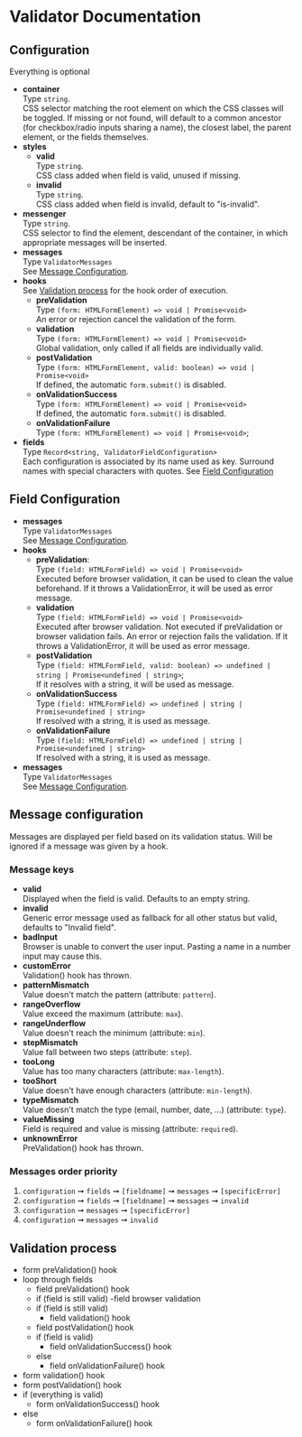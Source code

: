 # Validator Documentation

## Configuration

Everything is optional

- **container**<br />
	Type `string`.<br />
	CSS selector matching the root element on which the CSS classes will be toggled.
	If missing or not found, will default to a common ancestor (for checkbox/radio inputs sharing a name),
	the closest label, the parent element, or the fields themselves.
- **styles**
	- **valid**<br />
		Type `string`.<br />
		CSS class added when field is valid, unused if missing.
	- **invalid**<br />
		Type `string`.<br />
		CSS class added when field is invalid, default to "is-invalid".
- **messenger**<br />
	Type `string`.<br />
	CSS selector to find the element, descendant of the container, in which appropriate messages will be inserted.
- **messages**<br />
	Type `ValidatorMessages`<br />
	See [Message Configuration](#message-configuration).
- **hooks**<br />
	See [Validation process](#validation-process) for the hook order of execution.
	- **preValidation**<br />
		Type `(form: HTMLFormElement) => void | Promise<void>`<br />
		An error or rejection cancel the validation of the form.
	- **validation**<br />
		Type `(form: HTMLFormElement) => void | Promise<void>`<br />
		Global validation, only called if all fields are individually valid.
	- **postValidation**<br />
		Type `(form: HTMLFormElement, valid: boolean) => void | Promise<void>`<br />
		If defined, the automatic `form.submit()` is disabled.
	- **onValidationSuccess**<br />
		Type `(form: HTMLFormElement) => void | Promise<void>`<br />
		If defined, the automatic `form.submit()` is disabled.
	- **onValidationFailure**<br />
		Type `(form: HTMLFormElement) => void | Promise<void>`;
- **fields**<br />
	Type `Record<string, ValidatorFieldConfiguration>`<br />
	Each configuration is associated by its name used as key. Surround names with special characters with quotes.
	See [Field Configuration](#field-configuration)

## Field Configuration

- **messages**<br />
	Type `ValidatorMessages`<br />
	See [Message Configuration](#message-configuration).
- **hooks**
	- **preValidation**:<br />
		Type `(field: HTMLFormField) => void | Promise<void>`<br />
		Executed before browser validation, it can be used to clean the value beforehand.
		If it throws a ValidationError, it will be used as error message.
	- **validation**<br />
		Type `(field: HTMLFormField) => void | Promise<void>`<br />
		Executed after browser validation. Not executed if preValidation or browser validation fails.
		An error or rejection fails the validation.
		If it throws a ValidationError, it will be used as error message.
	- **postValidation**<br />
		Type `(field: HTMLFormField, valid: boolean) => undefined | string | Promise<undefined | string>`;<br />
		If it resolves with a string, it will be used as message.
	- **onValidationSuccess**<br />
		Type `(field: HTMLFormField) => undefined | string | Promise<undefined | string>`<br />
		If resolved with a string, it is used as message.
	- **onValidationFailure**<br />
		Type `(field: HTMLFormField) => undefined | string | Promise<undefined | string>`<br />
		If resolved with a string, it is used as message.
- **messages**<br />
	Type `ValidatorMessages`<br />
	See [Message Configuration](#message-configuration).

## Message configuration

Messages are displayed per field based on its validation status.
Will be ignored if a message was given by a hook.

### Message keys

- **valid**<br />
	Displayed when the field is valid. Defaults to an empty string.
- **invalid**<br />
	Generic error message used as fallback for all other status but valid, defaults to "Invalid field".
- **badInput**<br />
	Browser is unable to convert the user input. Pasting a name in a number input may cause this.
- **customError**<br />
	Validation() hook has thrown.
- **patternMismatch**<br />
	Value doesn't match the pattern (attribute: `pattern`).
- **rangeOverflow**<br />
	Value exceed the maximum (attribute: `max`).
- **rangeUnderflow**<br />
	Value doesn't reach the minimum (attribute: `min`).
- **stepMismatch**<br />
	Value fall between two steps (attribute: `step`).
- **tooLong**<br />
	Value has too many characters (attribute: `max-length`).
- **tooShort**<br />
	Value doesn't have enough characters (attribute: `min-length`).
- **typeMismatch**<br />
	Value doesn't match the type (email, number, date, ...) (attribute: `type`).
- **valueMissing**<br />
	Field is required and value is missing (attribute: `required`).
- **unknownError**<br />
	PreValidation() hook has thrown.

### Messages order priority

1. `configuration` &#10142; `fields` &#10142; `[fieldname]` &#10142; `messages` &#10142; `[specificError]`
1. `configuration` &#10142; `fields` &#10142; `[fieldname]` &#10142; `messages` &#10142; `invalid`
1. `configuration` &#10142; `messages` &#10142; `[specificError]`
1. `configuration` &#10142; `messages` &#10142; `invalid`

## Validation process

- form preValidation() hook
- loop through fields
	- field preValidation() hook
	- if (field is still valid)
		-field browser validation
	- if (field is still valid)
		- field validation() hook
	- field postValidation() hook
	- if (field is valid)
		- field onValidationSuccess() hook
	- else
		- field onValidationFailure() hook
- form validation() hook
- form postValidation() hook
- if (everything is valid)
	- form onValidationSuccess() hook
- else
	- form onValidationFailure() hook
